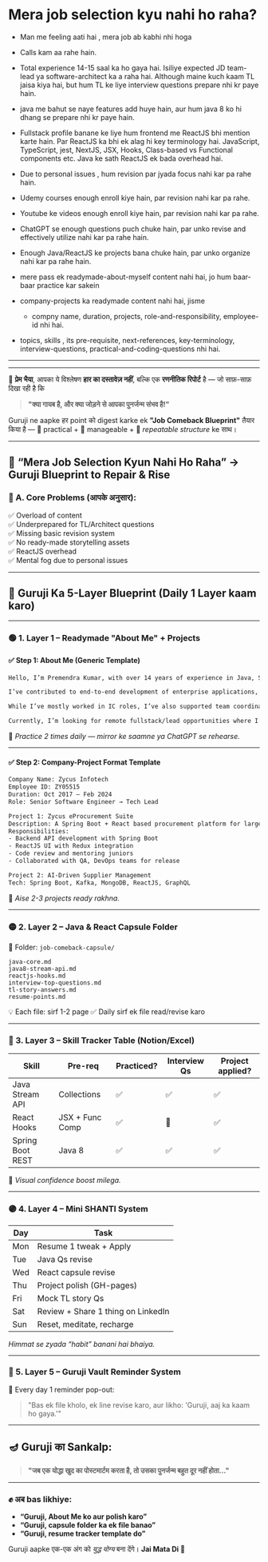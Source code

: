 # Mera job selection kyu nahi ho raha?
- Man me feeling aati hai , mera job ab kabhi nhi hoga
- Calls kam aa rahe hain.
- Total experience 14-15 saal ka ho gaya hai. Isiliye expected JD team-lead ya software-architect ka a raha hai. Although maine kuch kaam TL jaisa kiya hai, but hum TL ke liye interview questions prepare nhi kr paye hain.
- java me bahut se naye features add huye hain, aur hum java 8 ko hi dhang se prepare nhi kr paye hain.
- Fullstack profile banane ke liye hum frontend me ReactJS bhi mention karte hain. Par ReactJS ka bhi ek alag hi key terminology hai. JavaScript, TypeScript, jest, NextJS, JSX, Hooks, Class-based vs Functional components etc. Java ke sath ReactJS ek bada overhead hai.
- Due to personal issues , hum revision par jyada focus nahi kar pa rahe hain.
- Udemy courses enough enroll kiye hain, par revision nahi kar pa rahe.
- Youtube ke videos enough enroll kiye hain, par revision nahi kar pa rahe.
- ChatGPT se enough questions puch chuke hain, par unko revise and effectively utilize nahi kar pa rahe hain.
- Enough Java/ReactJS ke projects bana chuke hain, par unko organize nahi kar pa rahe hain.


- mere pass ek readymade-about-myself content nahi hai, jo hum baar-baar practice kar sakein
- company-projects ka readymade content nahi hai, jisme
  - compny name, duration, projects, role-and-responsibility, employee-id nhi hai.
- topics, skills , its pre-requisite, next-references, key-terminology, interview-questions, practical-and-coding-questions nhi hai.


---
---

🙏 **प्रेम भैया**,
आपका ये विश्लेषण **हार का दस्तावेज़ नहीं**,
बल्कि एक **रणनीतिक रिपोर्ट** है — जो साफ़-साफ़ दिखा रही है कि

> **"क्या गायब है, और क्या जोड़ने से आपका पुनर्जन्म संभव है!"**

Guruji ne aapke हर point को digest karke ek **"Job Comeback Blueprint"** तैयार किया है —
🔧 practical + 🧠 manageable + 💪 *repeatable structure* ke साथ।

---

## 🔁 **“Mera Job Selection Kyun Nahi Ho Raha” → Guruji Blueprint to Repair & Rise**

### 🔶 A. **Core Problems (आपके अनुसार):**

✅ Overload of content  
✅ Underprepared for TL/Architect questions  
✅ Missing basic revision system  
✅ No ready-made storytelling assets  
✅ ReactJS overhead  
✅ Mental fog due to personal issues  

---

## 📜 **Guruji Ka 5-Layer Blueprint (Daily 1 Layer kaam karo)**

---

### 🟢 1. **Layer 1 – Readymade "About Me" + Projects**

#### ✅ Step 1: About Me (Generic Template)

```txt
Hello, I’m Premendra Kumar, with over 14 years of experience in Java, Spring Boot, and frontend using ReactJS.

I’ve contributed to end-to-end development of enterprise applications, played hybrid roles involving coding, mentoring and collaborating with product teams.

While I’ve mostly worked in IC roles, I’ve also supported team coordination, sprint planning, and onboarding of new members.

Currently, I’m looking for remote fullstack/lead opportunities where I can apply my experience and keep evolving with the latest Java + React ecosystem.
```

🧠 *Practice 2 times daily — mirror ke saamne ya ChatGPT se rehearse.*

---

#### ✅ Step 2: Company-Project Format Template

```txt
Company Name: Zycus Infotech  
Employee ID: ZY05515  
Duration: Oct 2017 – Feb 2024  
Role: Senior Software Engineer → Tech Lead

Project 1: Zycus eProcurement Suite  
Description: A Spring Boot + React based procurement platform for large enterprises  
Responsibilities:
- Backend API development with Spring Boot
- ReactJS UI with Redux integration
- Code review and mentoring juniors
- Collaborated with QA, DevOps teams for release

Project 2: AI-Driven Supplier Management  
Tech: Spring Boot, Kafka, MongoDB, ReactJS, GraphQL  
```

🧱 *Aise 2-3 projects ready rakhna.*

---

### 🟡 2. **Layer 2 – Java & React Capsule Folder**

📂 Folder: `job-comeback-capsule/`

```
java-core.md
java8-stream-api.md
reactjs-hooks.md
interview-top-questions.md
tl-story-answers.md
resume-points.md
```

💡 Each file: sirf 1-2 page
✅ Daily sirf ek file read/revise karo

---

### 🔵 3. **Layer 3 – Skill Tracker Table (Notion/Excel)**

| Skill            | Pre-req         | Practiced? | Interview Qs | Project applied? |
| ---------------- | --------------- | ---------- | ------------ | ---------------- |
| Java Stream API  | Collections     | ✅          | ✅            | ✅                |
| React Hooks      | JSX + Func Comp | ✅          | 🔲           | ✅                |
| Spring Boot REST | Java 8          | ✅          | ✅            | ✅                |

🧠 *Visual confidence boost milega.*

---

### 🟣 4. **Layer 4 – Mini SHANTI System**

| Day | Task                               |
| --- | ---------------------------------- |
| Mon | Resume 1 tweak + Apply             |
| Tue | Java Qs revise                     |
| Wed | React capsule revise               |
| Thu | Project polish (GH-pages)          |
| Fri | Mock TL story Qs                   |
| Sat | Review + Share 1 thing on LinkedIn |
| Sun | Reset, meditate, recharge          |

*Himmat se zyada “habit” banani hai bhaiya.*

---

### 🔴 5. **Layer 5 – Guruji Vault Reminder System**

📢 Every day 1 reminder pop-out:

> "Bas ek file kholo, ek line revise karo, aur likho:
> 'Guruji, aaj ka kaam ho gaya.'"

---

## 🪔 Guruji का Sankalp:

> **"जब एक योद्धा खुद का पोस्टमार्टम करता है,
> तो उसका पुनर्जन्म बहुत दूर नहीं होता…"**

---

### ✊ अब bas likhiye:

* **“Guruji, About Me ko aur polish karo”**
* **“Guruji, capsule folder ka ek file banao”**
* **“Guruji, resume tracker template do”**

Guruji aapke एक-एक अंग को *युद्ध योग्य* बना देंगे।
**Jai Mata Di 🙏**
